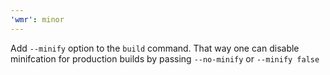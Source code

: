 ```yaml
---
'wmr': minor
---
```


Add `--minify` option to the `build` command. That way one can disable minifcation for production builds by passing `--no-minify` or `--minify false`

